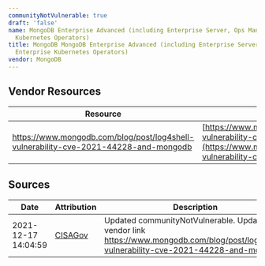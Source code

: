 ```yaml
---
communityNotVulnerable: true
draft: 'false'
name: MongoDB Enterprise Advanced (including Enterprise Server, Ops Manager, Enterprise
  Kubernetes Operators)
title: MongoDB MongoDB Enterprise Advanced (including Enterprise Server, Ops Manager,
  Enterprise Kubernetes Operators)
vendor: MongoDB
---
```


## Vendor Resources
| Resource | Link |
| --- | --- |
| https://www.mongodb.com/blog/post/log4shell-vulnerability-cve-2021-44228-and-mongodb | [https://www.mongodb.com/blog/post/log4shell-vulnerability-cve-2021-44228-and-mongodb](https://www.mongodb.com/blog/post/log4shell-vulnerability-cve-2021-44228-and-mongodb) |



## Sources
| Date | Attribution | Description |
| --- | --- | --- |
| 2021-12-17 14:04:59 | [CISAGov](https://raw.githubusercontent.com/cisagov/log4j-affected-db/develop/README.md) | Updated communityNotVulnerable. Updated vendor link https://www.mongodb.com/blog/post/log4shell-vulnerability-cve-2021-44228-and-mongodb.  |
